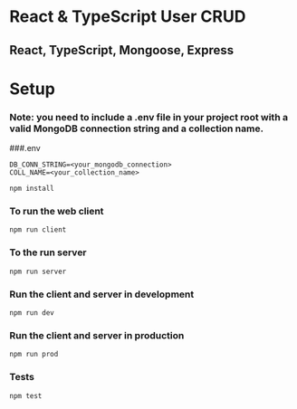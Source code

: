# React & TypeScript User CRUD

## React, TypeScript, Mongoose, Express

# Setup
### Note: you need to include a .env file in your project root with a valid MongoDB connection string and a collection name.

###.env
```
DB_CONN_STRING=<your_mongodb_connection>
COLL_NAME=<your_collection_name>
```

`npm install`

### To run the web client
`npm run client`

### To the run server
`npm run server`

### Run the client and server in development
`npm run dev`

### Run the client and server in production
`npm run prod`

### Tests
`npm test`